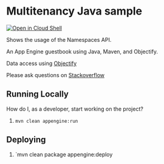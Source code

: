 # Multitenancy Java sample

<a href="https://console.cloud.google.com/cloudshell/open?git_repo=https://github.com/GoogleCloudPlatform/java-docs-samples&page=editor&open_in_editor=appengine-java8/multitenancy/README.md">
<img alt="Open in Cloud Shell" src ="http://gstatic.com/cloudssh/images/open-btn.png"></a>


Shows the usage of the Namespaces API.

An App Engine guestbook using Java, Maven, and Objectify.

Data access using [Objectify](https://github.com/objectify/objectify)

Please ask questions on [Stackoverflow](http://stackoverflow.com/questions/tagged/google-app-engine)

## Running Locally

How do I, as a developer, start working on the project?

1. `mvn clean appengine:run`

## Deploying

1. `mvn clean package appengine:deploy
